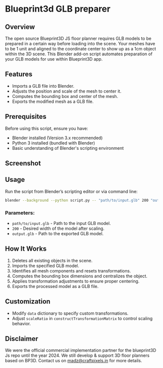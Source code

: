 # Blueprint3d GLB preparer

## Overview
The open source Blueprint3D JS floor planner requires GLB models to be prepared in a certain way before loading into the scene. Your meshes have to be 1 unit and aligned to the coordinate center to show up as a 1cm object within the 3D scene. This Blender add-on script automates preparation of your GLB models for use within Blueprint3D app.

## Features
- Imports a GLB file into Blender.
- Adjusts the position and scale of the mesh to center it.
- Computes the bounding box and center of the mesh.
- Exports the modified mesh as a GLB file.

## Prerequisites
Before using this script, ensure you have:
- Blender installed (Version 3.x  recommended)
- Python 3 installed (bundled with Blender)
- Basic understanding of Blender's scripting environment

## Screenshot


## Usage
Run the script from Blender’s scripting editor or via command line:
```sh
blender --background --python script.py -- "path/to/input.glb" 200 "output.glb"
```
### Parameters:
- `path/to/input.glb` - Path to the input GLB model.
- `200` - Desired width of the model after scaling.
- `output.glb` - Path to the exported GLB model.

## How It Works
1. Deletes all existing objects in the scene.
2. Imports the specified GLB model.
3. Identifies all mesh components and resets transformations.
4. Computes the bounding box dimensions and centralizes the object.
5. Applies transformation adjustments to ensure proper centering.
6. Exports the processed model as a GLB file.

## Customization
- Modify `data` dictionary to specify custom transformations.
- Adjust `scaleRatio` in `constructTransformationMatrix` to control scaling behavior.


## Disclaimer
We were the official commercial implementation partner for the blueprint3D Js repo until the year 2024. We still develop & support 3D floor planners based on BP3D. Contact us on madz@craftpixels.in for more details.
